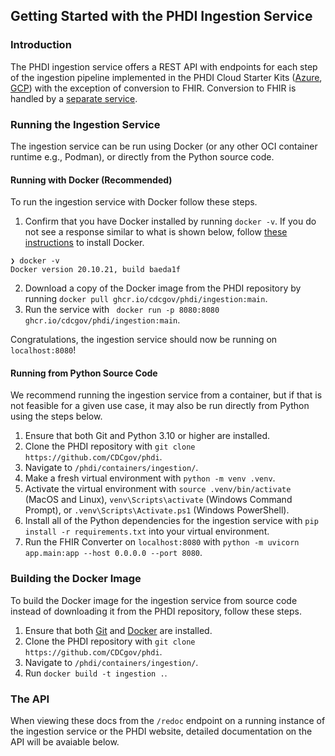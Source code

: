 ## Getting Started with the PHDI Ingestion Service

### Introduction
The PHDI ingestion service offers a REST API with endpoints for each step of the ingestion pipeline implemented in the PHDI Cloud Starter Kits ([Azure](https://github.com/CDCgov/phdi-azure), [GCP](https://github.com/CDCgov/phdi-google-cloud)) with the exception of conversion to FHIR. Conversion to FHIR is handled by a [separate service](https://github.com/CDCgov/phdi/tree/main/containers/fhir-converter).

### Running the Ingestion Service

The ingestion service can be run using Docker (or any other OCI container runtime e.g., Podman), or directly from the Python source code.

#### Running with Docker (Recommended)

To run the ingestion service with Docker follow these steps.
1. Confirm that you have Docker installed by running `docker -v`. If you do not see a response similar to what is shown below, follow [these instructions](https://docs.docker.com/get-docker/) to install Docker.
```
❯ docker -v
Docker version 20.10.21, build baeda1f
``` 
2. Download a copy of the Docker image from the PHDI repository by running `docker pull ghcr.io/cdcgov/phdi/ingestion:main`.
3. Run the service with ` docker run -p 8080:8080 ghcr.io/cdcgov/phdi/ingestion:main`.

Congratulations, the ingestion service should now be running on `localhost:8080`!

#### Running from Python Source Code

We recommend running the ingestion service from a container, but if that is not feasible for a given use case, it may also be run directly from Python using the steps below.

1. Ensure that both Git and Python 3.10 or higher are installed.
2. Clone the PHDI repository with `git clone https://github.com/CDCgov/phdi`.
3. Navigate to `/phdi/containers/ingestion/`.
4. Make a fresh virtual environment with `python -m venv .venv`.
5. Activate the virtual environment with `source .venv/bin/activate` (MacOS and Linux), `venv\Scripts\activate` (Windows Command Prompt), or `.venv\Scripts\Activate.ps1` (Windows PowerShell).
5. Install all of the Python dependencies for the ingestion service with `pip install -r requirements.txt` into your virtual environment.
6. Run the FHIR Converter on `localhost:8080` with `python -m uvicorn app.main:app --host 0.0.0.0 --port 8080`. 

### Building the Docker Image

To build the Docker image for the ingestion service from source code instead of downloading it from the PHDI repository, follow these steps.
1. Ensure that both [Git](https://git-scm.com/book/en/v2/Getting-Started-Installing-Git) and [Docker](https://docs.docker.com/get-docker/) are installed.
2. Clone the PHDI repository with `git clone https://github.com/CDCgov/phdi`.
3. Navigate to `/phdi/containers/ingestion/`.
4. Run `docker build -t ingestion .`.

### The API 

When viewing these docs from the `/redoc` endpoint on a running instance of the ingestion service or the PHDI website, detailed documentation on the API will be avaiable below. 

